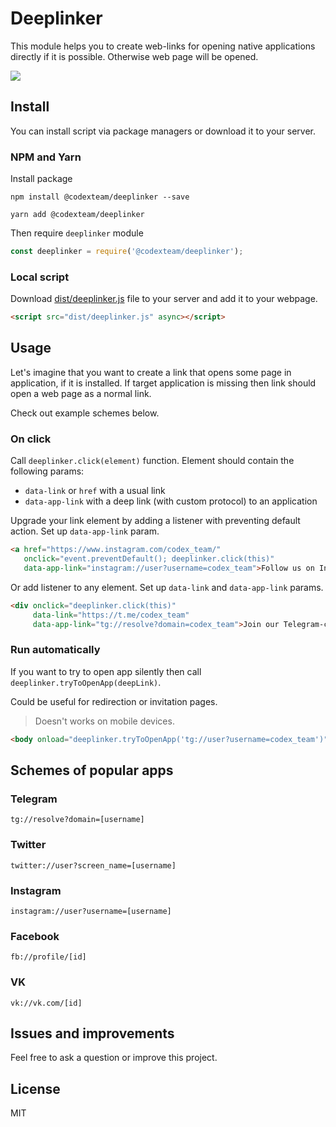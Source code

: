 # Deeplinker

This module helps you to create web-links for opening native applications directly if it is possible. Otherwise web page will be opened.

![](https://capella.pics/e001872a-2203-48cf-9a1f-b1a7cf66b8cd)

## Install

You can install script via package managers or download it to your server. 

### NPM and Yarn

Install package

```shell
npm install @codexteam/deeplinker --save 
```

```shell
yarn add @codexteam/deeplinker
```

Then require `deeplinker` module

```js
const deeplinker = require('@codexteam/deeplinker');
``` 

### Local script

Download [dist/deeplinker.js](dist/deeplinker.js) file to your server and add it to your webpage.

```html
<script src="dist/deeplinker.js" async></script>
```

## Usage

Let's imagine that you want to create a link that opens some page in application, if it is installed. If target application is missing then link should open a web page as a normal link.

Check out example schemes below.

### On click

Call `deeplinker.click(element)` function. Element should contain the following params:

- `data-link` or `href` with a usual link
- `data-app-link` with a deep link (with custom protocol) to an application

Upgrade your link element by adding a listener with preventing default action. Set up `data-app-link` param.

```html
<a href="https://www.instagram.com/codex_team/"
   onclick="event.preventDefault(); deeplinker.click(this)"
   data-app-link="instagram://user?username=codex_team">Follow us on Instagram</a>
```

Or add listener to any element. Set up `data-link` and `data-app-link` params.

```html
<div onclick="deeplinker.click(this)"
     data-link="https://t.me/codex_team"
     data-app-link="tg://resolve?domain=codex_team">Join our Telegram-channel</div>
```

### Run automatically

If you want to try to open app silently then call `deeplinker.tryToOpenApp(deepLink)`.

Could be useful for redirection or invitation pages.

> Doesn't works on mobile devices.

```html
<body onload="deeplinker.tryToOpenApp('tg://user?username=codex_team')">
```

## Schemes of popular apps 

### Telegram

```
tg://resolve?domain=[username]
```

### Twitter

```
twitter://user?screen_name=[username]
```

### Instagram

```
instagram://user?username=[username]
```

### Facebook

```
fb://profile/[id]
```

### VK

```
vk://vk.com/[id]
```

## Issues and improvements

Feel free to ask a question or improve this project.

## License

MIT
